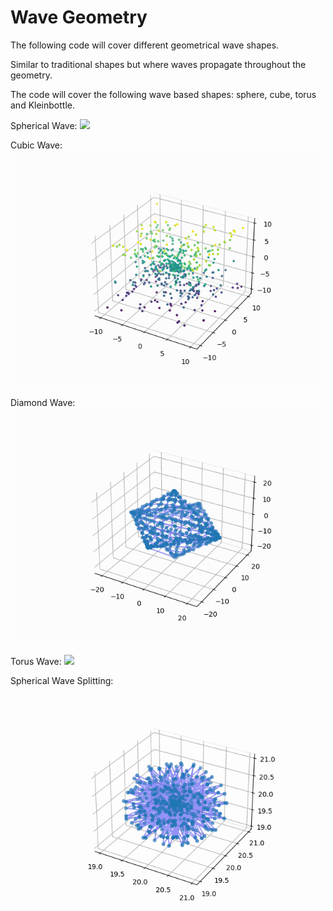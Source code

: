 # Wave Geometry

The following code will cover different geometrical wave shapes.

Similar to traditional shapes but where waves propagate throughout the geometry.

The code will cover the following wave based shapes: sphere, cube, torus and Kleinbottle.

Spherical Wave:
![](https://github.com/brinpat/Wave-Geometry/blob/main/Animations/sphere_wave.gif)

Cubic Wave:
![](https://github.com/brinpat/Wave-Geometry/blob/main/Animations/cubic_wave.gif)

Diamond Wave:
![](https://github.com/brinpat/Wave-Geometry/blob/main/Animations/diamond.gif)

Torus Wave:
![](https://github.com/brinpat/Wave-Geometry/blob/main/Animations/torus_wave.gif)

Spherical Wave Splitting:
![](https://github.com/brinpat/Wave-Geometry/blob/main/Animations/spherical.gif)
